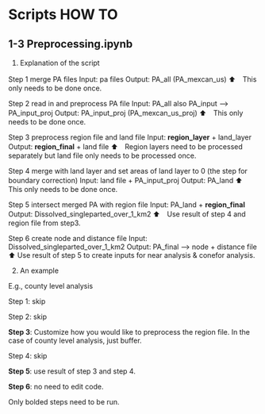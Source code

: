 # Scripts HOW TO

## 1-3 Preprocessing.ipynb

1. Explanation of the script

Step 1 merge PA files
Input: pa files
Output: PA_all (PA_mexcan_us)
⬆️　This only needs to be done once.

Step 2 read in and preprocess PA file
Input: PA_all also PA_input —> PA_input_proj
Output: PA_input_proj (PA_mexcan_us_proj)
⬆️　This only needs to be done once.

Step 3 preprocess region file and land file
Input: **region_layer** + land_layer
Output: **region_final** + land file
⬆️　Region layers need to be processed separately but land file only needs to be processed once.

Step 4 merge with land layer and set areas of land layer to 0 (the step for boundary correction)
Input: land file + PA_input_proj
Output: PA_land
⬆️　This only needs to be done once.

Step 5 intersect merged PA with region file
Input: PA_land + **region_final**
Output: Dissolved_singleparted_over_1_km2
⬆️　Use result of step 4 and region file from step3.

Step 6 create node and distance file
Input: Dissolved_singleparted_over_1_km2
Output: PA_final —> node + distance file
⬆️ Use result of step 5 to create inputs for near analysis & conefor analysis.

2. An example

E.g., county level analysis

Step 1: skip

Step 2: skip

**Step 3**: Customize how you would like to preprocess the region file. In the case of county level analysis, just buffer.

Step 4: skip

**Step 5**: use result of step 3 and step 4.

**Step 6**: no need to edit code.

Only bolded steps need to be run.
